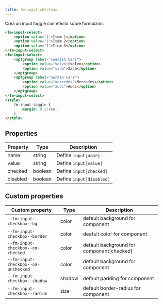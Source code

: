 ```yaml
---
title: fm-input-checkbox
---
```


Crea un input toggle con efecto sobre formulario.

```html preview
<fm-input-select>
    <option value="1">Item 1</option>
    <option value="1">Item 2</option>
    <option value="1">Item 3</option>
</fm-input-select>
<fm-input-select>
    <optgroup label="Swedish Cars">
        <option value="volvo">Volvo</option>
        <option value="saab">Saab</option>
    </optgroup>
    <optgroup label="German Cars">
        <option value="mercedes">Mercedes</option>
        <option value="audi">Audi</option>
    </optgroup>
</fm-input-select>
<style>
    fm-input-toggle {
        margin: 0.25rem;
    }
</style>
```

## Properties

| Property | Type    | Description              |
| -------- | ------- | ------------------------ |
| name     | string  | Define `input[name]`     |
| value    | string  | Define `input[value]`    |
| checked  | boolean | Define `input[checked]`  |
| disabled | boolean | Define `input[disabled]` |

## Custom properties

| Custom property                     | Type   | Description                               |
| ----------------------------------- | ------ | ----------------------------------------- |
| `--fm-input-checkbox--bg`           | color  | default background for component          |
| `--fm-input-checkbox--border`       | color  | deafult color for component               |
| `--fm-input-checkbox--on-checked`   | color  | default background for component[checked] |
| `--fm-input-checkbox--on-unchecked` | color  | default background for component          |
| `--fm-input-checkbox--shadow`       | shadow | default padding for component             |
| `--fm-input-checkbox--radius`       | size   | default border-radius for component       |
